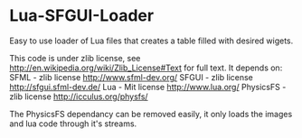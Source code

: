 Lua-SFGUI-Loader
================
Easy to use loader of Lua files that creates a table filled with desired wigets.

This code is under zlib license, see http://en.wikipedia.org/wiki/Zlib_License#Text for full text.
It depends on:
SFML - zlib license http://www.sfml-dev.org/
SFGUI - zlib license http://sfgui.sfml-dev.de/
Lua - Mit license http://www.lua.org/
PhysicsFS - zlib license http://icculus.org/physfs/

The PhysicsFS dependancy can be removed easily, it only loads the images and lua code through it's streams.
